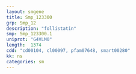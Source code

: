 ```yaml
---
layout: smgene
title: Smp_123300
grp: Smp_12
description: "follistatin"
smp: Smp_123300.1
uniprot: "G4VLM0"
length:  1374
cdd: "cd00104, cl00097, pfam07648, smart00280"
kk: ns
categories: sm
---
```

